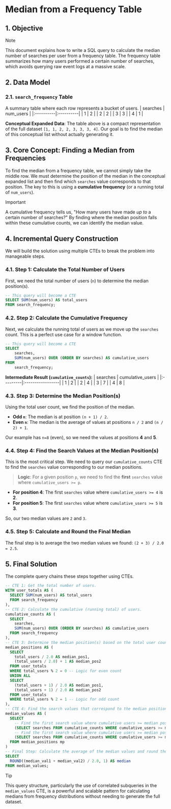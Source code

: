 # Median from a Frequency Table

## 1. Objective
> [!NOTE]
> This document explains how to write a SQL query to calculate the median number of searches per user from a frequency table. The frequency table summarizes how many users performed a certain number of searches, which avoids querying raw event logs at a massive scale.

## 2. Data Model

### 2.1. `search_frequency` Table
A summary table where each row represents a bucket of users.
| searches  | num_users |
|:----------|:----------|
| 1         | 2         |
| 2         | 2         |
| 3         | 3         |
| 4         | 1         |

**Conceptual Expanded Data**: The table above is a compact representation of the full dataset `[1, 1, 2, 2, 3, 3, 3, 4]`. Our goal is to find the median of this conceptual list without actually generating it.

## 3. Core Concept: Finding a Median from Frequencies
To find the median from a frequency table, we cannot simply take the middle row. We must determine the position of the median in the conceptual expanded list and then find which `searches` value corresponds to that position. The key to this is using a **cumulative frequency** (or a running total of `num_users`).

> [!IMPORTANT]
> A cumulative frequency tells us, "How many users have made *up to* a certain number of searches?" By finding where the median position falls within these cumulative counts, we can identify the median value.

## 4. Incremental Query Construction
We will build the solution using multiple CTEs to break the problem into manageable steps.

### 4.1. Step 1: Calculate the Total Number of Users
First, we need the total number of users (`n`) to determine the median position(s).
```sql
-- This query will become a CTE
SELECT SUM(num_users) AS total_users
FROM search_frequency;
```

### 4.2. Step 2: Calculate the Cumulative Frequency
Next, we calculate the running total of users as we move up the `searches` count. This is a perfect use case for a window function.
```sql
-- This query will become a CTE
SELECT
    searches,
    SUM(num_users) OVER (ORDER BY searches) AS cumulative_users
FROM
    search_frequency;
```
**Intermediate Result (`cumulative_counts`):**
| searches | cumulative_users |
|:---------|:-----------------|
| 1        | 2                |
| 2        | 4                |
| 3        | 7                |
| 4        | 8                |

### 4.3. Step 3: Determine the Median Position(s)
Using the total user count, we find the position of the median.
*   **Odd `n`**: The median is at position `(n + 1) / 2`.
*   **Even `n`**: The median is the average of values at positions `n / 2` and `(n / 2) + 1`.

Our example has `n=8` (even), so we need the values at positions **4** and **5**.

### 4.4. Step 4: Find the Search Values at the Median Position(s)
This is the most critical step. We need to query our `cumulative_counts` CTE to find the `searches` value corresponding to our median positions.

> **Logic**: For a given position `p`, we need to find the **first** `searches` value where `cumulative_users >= p`.

*   **For position 4**: The first `searches` value where `cumulative_users >= 4` is **2**.
*   **For position 5**: The first `searches` value where `cumulative_users >= 5` is **3**.

So, our two median values are `2` and `3`.

### 4.5. Step 5: Calculate and Round the Final Median
The final step is to average the two median values we found: `(2 + 3) / 2.0 = 2.5`.

## 5. Final Solution
The complete query chains these steps together using CTEs.

```sql
-- CTE 1: Get the total number of users.
WITH user_totals AS (
  SELECT SUM(num_users) AS total_users
  FROM search_frequency
),
-- CTE 2: Calculate the cumulative (running total) of users.
cumulative_counts AS (
  SELECT
    searches,
    SUM(num_users) OVER (ORDER BY searches) AS cumulative_users
  FROM search_frequency
),
-- CTE 3: Determine the median position(s) based on the total user count.
median_positions AS (
  SELECT
    total_users / 2.0 AS median_pos1,
    (total_users / 2.0) + 1 AS median_pos2
  FROM user_totals
  WHERE total_users % 2 = 0 -- Logic for even count
  UNION ALL
  SELECT
    (total_users + 1) / 2.0 AS median_pos1,
    (total_users + 1) / 2.0 AS median_pos2
  FROM user_totals
  WHERE total_users % 2 = 1 -- Logic for odd count
),
-- CTE 4: Find the search values that correspond to the median positions.
median_values AS (
  SELECT
    -- Find the first search value where cumulative users >= median position 1
    (SELECT searches FROM cumulative_counts WHERE cumulative_users >= mp.median_pos1 ORDER BY searches LIMIT 1) AS median_val1,
    -- Find the first search value where cumulative users >= median position 2
    (SELECT searches FROM cumulative_counts WHERE cumulative_users >= mp.median_pos2 ORDER BY searches LIMIT 1) AS median_val2
  FROM median_positions mp
)
-- Final Step: Calculate the average of the median values and round the result.
SELECT
  ROUND((median_val1 + median_val2) / 2.0, 1) AS median
FROM median_values;
```
> [!TIP]
> This query structure, particularly the use of correlated subqueries in the `median_values` CTE, is a powerful and scalable pattern for calculating medians from frequency distributions without needing to generate the full dataset.
